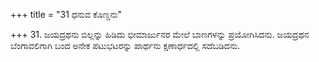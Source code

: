 +++
title = "31 ಧನುವ ಕೊಣ್ಡನು"

+++
31. ಜಯದ್ರಥನು ಬಿಲ್ಲನ್ನು ಹಿಡಿದು ಭೀಮಾರ್ಜುನರ ಮೇಲೆ ಬಾಣಗಳನ್ನು ಪ್ರಯೋಗಿಸಿದನು. ಜಯದ್ರಥನ ಬೆಂಗಾವಲಿಗಾಗಿ ಬಂದ ಅನೇಕ ಪಟುಭಟರನ್ನು ಪಾರ್ಥನು ಕ್ಷಣಾರ್ಧದಲ್ಲಿ ಸದೆಬಡಿದನು.